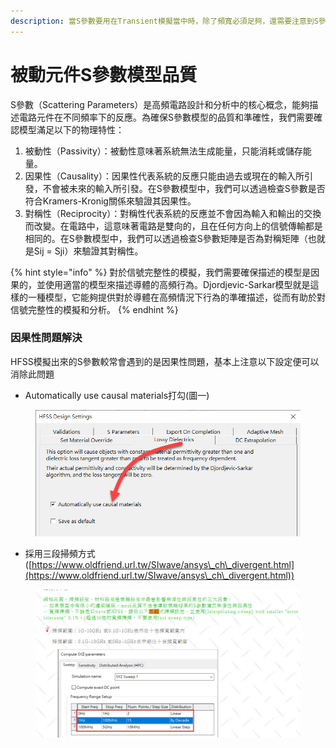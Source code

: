 ```yaml
---
description: 當S參數要用在Transient模擬當中時，除了頻寬必須足夠，還需要注意到S參數品質
---
```


# 被動元件S參數模型品質

S參數（Scattering Parameters）是高頻電路設計和分析中的核心概念，能夠描述電路元件在不同頻率下的反應。為確保S參數模型的品質和準確性，我們需要確認模型滿足以下的物理特性：

1. 被動性（Passivity）：被動性意味著系統無法生成能量，只能消耗或儲存能量。
2. 因果性（Causality）：因果性代表系統的反應只能由過去或現在的輸入所引發，不會被未來的輸入所引發。在S參數模型中，我們可以透過檢查S參數是否符合Kramers-Kronig關係來驗證其因果性。
3. 對稱性（Reciprocity）：對稱性代表系統的反應並不會因為輸入和輸出的交換而改變。在電路中，這意味著電路是雙向的，且在任何方向上的信號傳輸都是相同的。在S參數模型中，我們可以透過檢查S參數矩陣是否為對稱矩陣（也就是Sij = Sji）來驗證其對稱性。

{% hint style="info" %}
對於信號完整性的模擬，我們需要確保描述的模型是因果的，並使用適當的模型來描述導體的高頻行為。Djordjevic-Sarkar模型就是這樣的一種模型，它能夠提供對於導體在高頻情況下行為的準確描述，從而有助於對信號完整性的模擬和分析。
{% endhint %}

### 因果性問題解決

HFSS模擬出來的S參數較常會遇到的是因果性問題，基本上注意以下設定便可以消除此問題

* Automatically use causal materials打勾(圖一)

<figure><img src="../.gitbook/assets/image (26).png" alt=""><figcaption></figcaption></figure>

* 採用三段掃頻方式([https://www.oldfriend.url.tw/SIwave/ansys\_ch\_divergent.html](https://www.oldfriend.url.tw/SIwave/ansys\_ch\_divergent.html))

<figure><img src="../.gitbook/assets/image (27).png" alt=""><figcaption></figcaption></figure>
